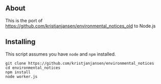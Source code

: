 ## About 

This is the port of https://github.com/kristjanjansen/environmental_notices_old to Node.js

## Installing

This script assumes you have ```node``` and ```npm``` installed.

```
git clone https://github.com/kristjanjansen/environmental_notices
cd environmental_notices
npm install
node worker.js
```



